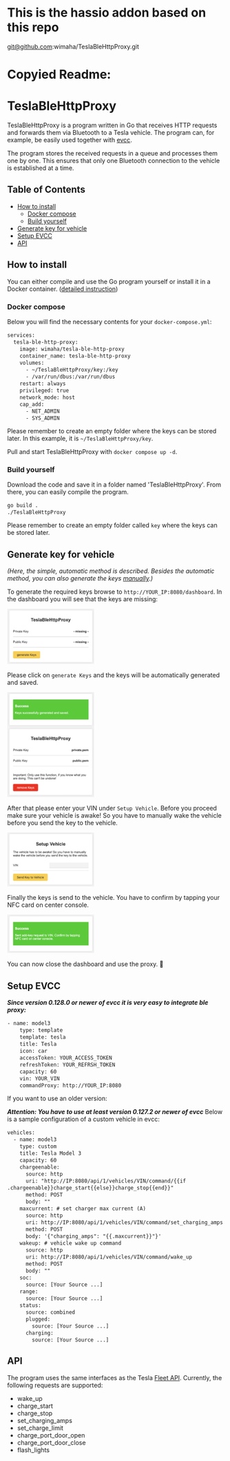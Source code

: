 # This is the hassio addon based on this repo
git@github.com:wimaha/TeslaBleHttpProxy.git


# Copyied Readme:

# TeslaBleHttpProxy

TeslaBleHttpProxy is a program written in Go that receives HTTP requests and forwards them via Bluetooth to a Tesla vehicle. The program can, for example, be easily used together with [evcc](https://github.com/evcc-io/evcc).

The program stores the received requests in a queue and processes them one by one. This ensures that only one Bluetooth connection to the vehicle is established at a time.

## Table of Contents

- [How to install](#how-to-install)
  - [Docker compose](#docker-compose)
  - [Build yourself](#build-yourself)
- [Generate key for vehicle](#generate-key-for-vehicle)
- [Setup EVCC](#setup-evcc)
- [API](#api)

## How to install

You can either compile and use the Go program yourself or install it in a Docker container. ([detailed instruction](docs/installation.md))

### Docker compose

Below you will find the necessary contents for your `docker-compose.yml`:

```
services:
  tesla-ble-http-proxy:
    image: wimaha/tesla-ble-http-proxy
    container_name: tesla-ble-http-proxy
    volumes:
      - ~/TeslaBleHttpProxy/key:/key
      - /var/run/dbus:/var/run/dbus
    restart: always
    privileged: true
    network_mode: host
    cap_add:
      - NET_ADMIN
      - SYS_ADMIN
```

Please remember to create an empty folder where the keys can be stored later. In this example, it is `~/TeslaBleHttpProxy/key`.

Pull and start TeslaBleHttpProxy with `docker compose up -d`.

### Build yourself

Download the code and save it in a folder named 'TeslaBleHttpProxy'. From there, you can easily compile the program.

```
go build .
./TeslaBleHttpProxy
```

Please remember to create an empty folder called `key` where the keys can be stored later.

## Generate key for vehicle

*(Here, the simple, automatic method is described. Besides the automatic method, you can also generate the keys [manually](docs/manually_gen_key.md).)*

To generate the required keys browse to `http://YOUR_IP:8080/dashboard`. In the dashboard you will see that the keys are missing:

<img src="docs/proxy1.png" alt="Picture of the Dashboard with missing keys." width="40%" height="40%">

Please click on `generate Keys` and the keys will be automatically generated and saved.

<img src="docs/proxy2.png" alt="Picture of the Dashboard with success message and keys." width="40%" height="40%">

After that please enter your VIN under `Setup Vehicle`. Before you proceed make sure your vehicle is awake! So you have to manually wake the vehicle before you send the key to the vehicle.

<img src="docs/proxy3.png" alt="Picture of Setup Vehicle Part of the Dashboard." width="40%" height="40%">

Finally the keys is send to the vehicle. You have to confirm by tapping your NFC card on center console.

<img src="docs/proxy6.png" alt="Picture of success message sent add-key request." width="40%" height="40%">

You can now close the dashboard and use the proxy. 🙂

## Setup EVCC

***Since version 0.128.0 or newer of evcc it is very easy to integrate ble proxy:***
```
- name: model3
    type: template
    template: tesla
    title: Tesla
    icon: car
    accessToken: YOUR_ACCESS_TOKEN
    refreshToken: YOUR_REFRSH_TOKEN
    capacity: 60
    vin: YOUR_VIN
    commandProxy: http://YOUR_IP:8080
```

If you want to use an older version:


***Attention: You have to use at least version 0.127.2 or newer of evcc***
Below is a sample configuration of a custom vehicle in evcc:

```
vehicles:
  - name: model3
    type: custom
    title: Tesla Model 3
    capacity: 60
    chargeenable:
      source: http
      uri: "http://IP:8080/api/1/vehicles/VIN/command/{{if .chargeenable}}charge_start{{else}}charge_stop{{end}}"
      method: POST
      body: ""
    maxcurrent: # set charger max current (A)
      source: http
      uri: http://IP:8080/api/1/vehicles/VIN/command/set_charging_amps
      method: POST
      body: '{"charging_amps": "{{.maxcurrent}}"}'
    wakeup: # vehicle wake up command
      source: http
      uri: http://IP:8080/api/1/vehicles/VIN/command/wake_up
      method: POST
      body: ""
    soc:
      source: [Your Source ...]
    range:
      source: [Your Source ...]
    status:
      source: combined
      plugged:
        source: [Your Source ...]
      charging:
        source: [Your Source ...]
```

## API

The program uses the same interfaces as the Tesla [Fleet API](https://developer.tesla.com/docs/fleet-api#vehicle-commands). Currently, the following requests are supported: 

- wake_up
- charge_start
- charge_stop
- set_charging_amps
- set_charge_limit
- charge_port_door_open
- charge_port_door_close
- flash_lights





